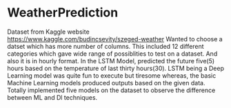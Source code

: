 # WeatherPrediction
Dataset from Kaggle website https://www.kaggle.com/budincsevity/szeged-weather
Wanted to choose a datset which has more number of columns. This included 12 different categories which gave wide range of possiblities to test on a dataset. And also it is in hourly format.
In the LSTM Model, predicted the future five(5) hours based on the temperature of last thirty hours(30).
LSTM being a Deep Learning model was quite fun to execute but tiresome whereas, the basic Machine Learning models produced outputs based on the given data.
Totally implemented five models on the dataset to observe the difference between ML and Dl techniques.
